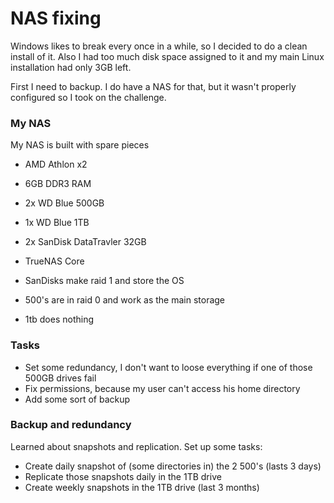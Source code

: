 # NAS fixing

Windows likes to break every once in a while, so I decided to do a clean install of it. Also I had
too much disk space assigned to it and my main Linux installation had only 3GB left.

First I need to backup. I do have a NAS for that, but it wasn't properly configured so I took on
the challenge.

### My NAS

My NAS is built with spare pieces

 - AMD Athlon x2
 - 6GB DDR3 RAM
 - 2x WD Blue 500GB
 - 1x WD Blue 1TB
 - 2x SanDisk DataTravler 32GB
 - TrueNAS Core

 - SanDisks make raid 1 and store the OS
 - 500's are in raid 0 and work as the main storage
 - 1tb does nothing

### Tasks

 - Set some redundancy, I don't want to loose everything if one of those 500GB drives fail
 - Fix permissions, because my user can't access his home directory
 - Add some sort of backup

### Backup and redundancy

Learned about snapshots and replication. Set up some tasks:

 - Create daily snapshot of (some directories in) the 2 500's (lasts 3 days)
 - Replicate those snapshots daily in the 1TB drive
 - Create weekly snapshots in the 1TB drive (last 3 months)


 
